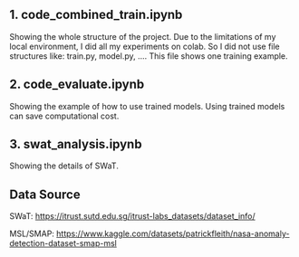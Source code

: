 ## 1. code_combined_train.ipynb
Showing the whole structure of the project.
Due to the limitations of my local environment, I did all my experiments on colab. So I did not use file structures like: train.py, model.py, ....
This file shows one training example. 

## 2. code_evaluate.ipynb
Showing the example of how to use trained models. Using trained models can save computational cost.

## 3. swat_analysis.ipynb
Showing the details of SWaT.

## Data Source 

SWaT: https://itrust.sutd.edu.sg/itrust-labs_datasets/dataset_info/

MSL/SMAP: https://www.kaggle.com/datasets/patrickfleith/nasa-anomaly-detection-dataset-smap-msl
